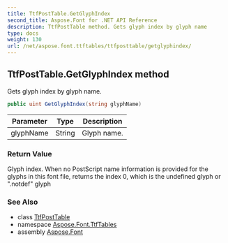 ```yaml
---
title: TtfPostTable.GetGlyphIndex
second_title: Aspose.Font for .NET API Reference
description: TtfPostTable method. Gets glyph index by glyph name
type: docs
weight: 130
url: /net/aspose.font.ttftables/ttfposttable/getglyphindex/
---
```

## TtfPostTable.GetGlyphIndex method

Gets glyph index by glyph name.

```csharp
public uint GetGlyphIndex(string glyphName)
```

| Parameter | Type | Description |
| --- | --- | --- |
| glyphName | String | Glyph name. |

### Return Value

Glyph index. When no PostScript name information is provided for the glyphs in this font file, returns the index 0, which is the undefined glyph or ".notdef" glyph

### See Also

* class [TtfPostTable](../)
* namespace [Aspose.Font.TtfTables](../../ttfposttable/)
* assembly [Aspose.Font](../../../)


